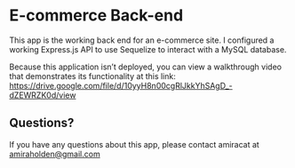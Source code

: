 # E-commerce Back-end

This app is the working back end for an e-commerce site. I configured a working Express.js API to use Sequelize to interact with a MySQL database.

Because this application isn’t deployed, you can view a walkthrough video that demonstrates its functionality at this link: https://drive.google.com/file/d/10yyH8n00cgRlJkkYhSAgD_-dZEWRZK0d/view

## Questions?

If you have any questions about this app, please contact amiracat at amiraholden@gmail.com

